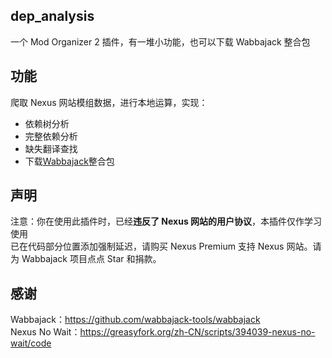 ## dep_analysis

一个 Mod Organizer 2 插件，有一堆小功能，也可以下载 Wabbajack 整合包

## 功能

爬取 Nexus 网站模组数据，进行本地运算，实现：

- 依赖树分析
- 完整依赖分析
- 缺失翻译查找
- 下载[Wabbajack](https://github.com/wabbajack-tools/wabbajack)整合包

## 声明

注意：你在使用此插件时，已经**违反了 Nexus 网站的用户协议**，本插件仅作学习使用  
已在代码部分位置添加强制延迟，请购买 Nexus Premium 支持 Nexus 网站。请为 Wabbajack 项目点点 Star 和捐款。

## 感谢

Wabbajack：https://github.com/wabbajack-tools/wabbajack  
Nexus No Wait：https://greasyfork.org/zh-CN/scripts/394039-nexus-no-wait/code
